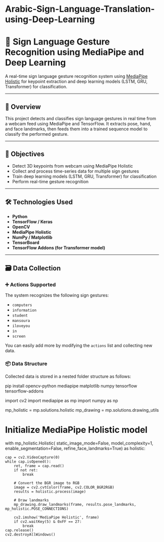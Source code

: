 # Arabic-Sign-Language-Translation-using-Deep-Learning
# 🤟 Sign Language Gesture Recognition using MediaPipe and Deep Learning

A real-time sign language gesture recognition system using [MediaPipe Holistic](https://google.github.io/mediapipe/solutions/holistic.html) for keypoint extraction and deep learning models (LSTM, GRU, Transformer) for classification.

---

## 📌 Overview

This project detects and classifies sign language gestures in real time from a webcam feed using MediaPipe and TensorFlow. It extracts pose, hand, and face landmarks, then feeds them into a trained sequence model to classify the performed gesture.

---

## 🧠 Objectives

- Detect 3D keypoints from webcam using MediaPipe Holistic
- Collect and process time-series data for multiple sign gestures
- Train deep learning models (LSTM, GRU, Transformer) for classification
- Perform real-time gesture recognition

---

## 🛠️ Technologies Used

- **Python**
- **TensorFlow / Keras**
- **OpenCV**
- **MediaPipe Holistic**
- **NumPy / Matplotlib**
- **TensorBoard**
- **TensorFlow Addons (for Transformer model)**

---

## 🗃️ Data Collection

### ➕ Actions Supported
The system recognizes the following sign gestures:

- `computers`
- `information`
- `student`
- `mansoura`
- `iloveyou`
- `in`
- `screen`

You can easily add more by modifying the `actions` list and collecting new data.

### 📦 Data Structure

Collected data is stored in a nested folder structure as follows:


pip install opencv-python mediapipe matplotlib numpy tensorflow tensorflow-addons

import cv2
import mediapipe as mp
import numpy as np

mp_holistic = mp.solutions.holistic
mp_drawing = mp.solutions.drawing_utils

# Initialize MediaPipe Holistic model
with mp_holistic.Holistic(
    static_image_mode=False,
    model_complexity=1,
    enable_segmentation=False,
    refine_face_landmarks=True) as holistic:

    cap = cv2.VideoCapture(0)
    while cap.isOpened():
        ret, frame = cap.read()
        if not ret:
            break
        
        # Convert the BGR image to RGB
        image = cv2.cvtColor(frame, cv2.COLOR_BGR2RGB)
        results = holistic.process(image)
        
        # Draw landmarks
        mp_drawing.draw_landmarks(frame, results.pose_landmarks, mp_holistic.POSE_CONNECTIONS)
        
        cv2.imshow('MediaPipe Holistic', frame)
        if cv2.waitKey(5) & 0xFF == 27:
            break
    cap.release()
    cv2.destroyAllWindows()

